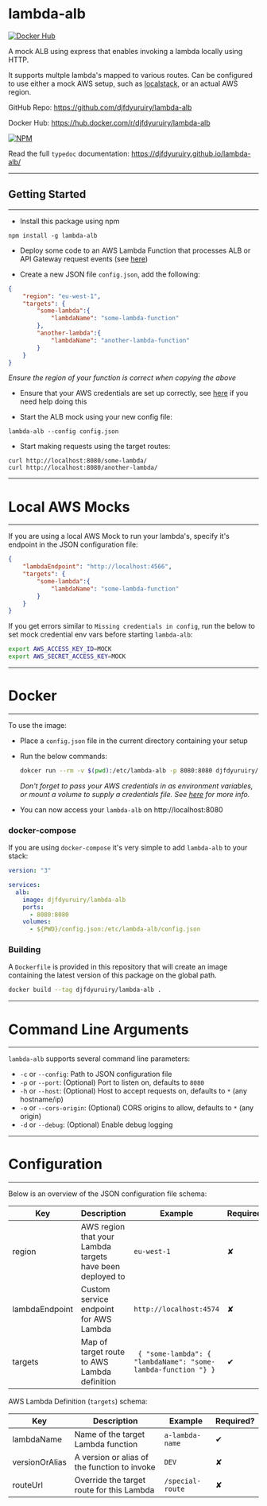 # lambda-alb

[![Docker Hub](https://img.shields.io/docker/pulls/djfdyuruiry/lambda-alb)](https://hub.docker.com/r/djfdyuruiry/lambda-alb)

A mock ALB using express that enables invoking a lambda locally using HTTP.

It supports multple lambda's mapped to various routes. Can be configured to use either a mock AWS setup, such as [localstack](https://localstack.cloud/), or an actual AWS region.

GitHub Repo: https://github.com/djfdyuruiry/lambda-alb

Docker Hub: https://hub.docker.com/r/djfdyuruiry/lambda-alb

[![NPM](https://nodei.co/npm/lambda-alb.png)](https://nodei.co/npm/lambda-alb/)

Read the full `typedoc` documentation: https://djfdyuruiry.github.io/lambda-alb/

---

## Getting Started

---

- Install this package using npm

```shell
npm install -g lambda-alb
```

- Deploy some code to an AWS Lambda Function that processes ALB or API Gateway request events (see [here](https://docs.aws.amazon.com/elasticloadbalancing/latest/application/lambda-functions.html))

- Create a new JSON file `config.json`, add the following:

```json
{
    "region": "eu-west-1",
    "targets": {
        "some-lambda":{
            "lambdaName": "some-lambda-function"
        },
        "another-lambda":{
            "lambdaName": "another-lambda-function"
        }
    }
}
```

*Ensure the region of your function is correct when copying the above*

- Ensure that your AWS credentials are set up correctly, see [here](https://docs.aws.amazon.com/sdk-for-javascript/v2/developer-guide/setting-credentials-node.html) if you need help doing this

- Start the ALB mock using your new config file:

```shell
lambda-alb --config config.json
```

- Start making requests using the target routes:

```
curl http://localhost:8080/some-lambda/
curl http://localhost:8080/another-lambda/
```

----

# Local AWS Mocks

----

If you are using a local AWS Mock to run your lambda's, specify it's endpoint in the JSON configuration file:

```json
{
    "lambdaEndpoint": "http://localhost:4566",
    "targets": {
        "some-lambda":{
            "lambdaName": "some-lambda-function"
        }
    }
}
```

If you get errors similar to `Missing credentials in config`, run the below to set mock credential env vars before starting `lambda-alb`:

```bash
export AWS_ACCESS_KEY_ID=MOCK
export AWS_SECRET_ACCESS_KEY=MOCK
```

----

# Docker

----

To use the image:

- Place a `config.json` file in the current directory containing your setup

- Run the below commands:

    ```bash
    dokcer run --rm -v $(pwd):/etc/lambda-alb -p 8080:8080 djfdyuruiry/lambda-alb
    ```

    *Don't forget to pass your AWS credentials in as environment variables, or mount a volume to supply a credentials file. See [here](https://docs.aws.amazon.com/sdk-for-javascript/v2/developer-guide/setting-credentials-node.html) for more info.*

- You can now access your `lambda-alb` on http://localhost:8080

### docker-compose

If you are using `docker-compose` it's very simple to add `lambda-alb` to your stack:

```yaml
version: "3"

services:
  alb:
    image: djfdyuruiry/lambda-alb
    ports:
      - 8080:8080
    volumes:
      - ${PWD}/config.json:/etc/lambda-alb/config.json
```

### Building

A `Dockerfile` is provided in this repository that will create an image containing the latest version of this package on the global path.

```bash
docker build --tag djfdyuruiry/lambda-alb .
```

----

# Command Line Arguments

----

`lambda-alb` supports several command line parameters:

- `-c` or `--config`:        Path to JSON configuration file
- `-p` or `--port`:          (Optional) Port to listen on, defaults to `8080`
- `-h` or `--host`:          (Optional) Host to accept requests on, defaults to `*` (any hostname/ip)
- `-o` or `--cors-origin`:   (Optional) CORS origins to allow, defaults to `*` (any origin)
- `-d` or `--debug`:         (Optional) Enable debug logging

----

# Configuration

----

Below is an overview of the JSON configuration file schema:

| Key            | Description                                               | Example                                                        | Required? |
|----------------|-----------------------------------------------------------|----------------------------------------------------------------|-----------|
| region         | AWS region that your Lambda targets have been deployed to | `eu-west-1`                                                    | ✘         |
| lambdaEndpoint | Custom service endpoint for AWS Lambda                    | `http://localhost:4574`                                        | ✘         |
| targets        | Map of target route to AWS Lambda definition              | ` { "some-lambda": { "lambdaName": "some-lambda-function "} }` | ✔         |

AWS Lambda Definition (`targets`) schema:

| Key            | Description                                  | Example         | Required? |
|----------------|----------------------------------------------|-----------------|-----------|
| lambdaName     | Name of the target Lambda function           | `a-lambda-name` |     ✔     |
| versionOrAlias | A version or alias of the function to invoke | `DEV`           |     ✘     |
| routeUrl       | Override the target route for this Lambda    | `/special-route`|     ✘     |
